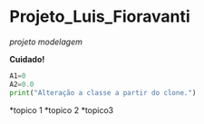 # Projeto_Luis_Fioravanti

*projeto modelagem*

**Cuidado!**

```python
A1=0
A2=0.0
print("Alteração a classe a partir do clone.")
```

*topico 1
*topico 2
*topico3
   
